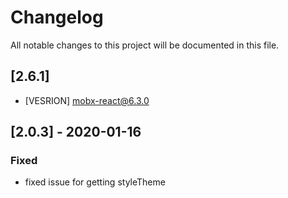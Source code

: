 # Changelog
All notable changes to this project will be documented in this file.

## [2.6.1]
- [VESRION] mobx-react@6.3.0

## [2.0.3] - 2020-01-16
### Fixed
- fixed issue for getting styleTheme
